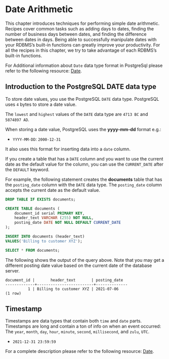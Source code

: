 # Date Arithmetic

This chapter introduces techniques for performing simple date arithmetic. Recipes cover common tasks such as adding days to dates, finding the number of business days between dates, and finding the difference between dates in days.
Being able to successfully manipulate dates with your RDBMS’s built-in functions can greatly improve your productivity. For all the recipes in this chapter, we try to take advantage of each RDBMS’s built-in functions.

For Additional information about `Date` data type format in PostgreSql please refer to the following resource: [Date](https://github.com/lpinzari/sql-psql-udy/blob/master/04_sql_aggregations/14_date_grouping.md).

## Introduction to the PostgreSQL DATE data type

To store date values, you use the PostgreSQL `DATE` data type. PostgreSQL uses `4` bytes to store a date value.

The `lowest` and `highest` values of the `DATE` data type are `4713 BC` and `5874897 AD`.

When storing a date value, PostgreSQL uses the  **yyyy-mm-dd** format e.g.:

- `YYYY-MM-DD`: `2000-12-31`

It also uses this format for inserting data into a `date` column.

If you create a table that has a `DATE` column and you want to use the current date as the default value for the column, you can use the `CURRENT_DATE` after the `DEFAULT` keyword.

For example, the following statement creates the **documents** table that has the `posting_date` column with the `DATE` data type. The `posting_date` column accepts the current date as the default value.

```SQL
DROP TABLE IF EXISTS documents;

CREATE TABLE documents (
	document_id serial PRIMARY KEY,
	header_text VARCHAR (255) NOT NULL,
	posting_date DATE NOT NULL DEFAULT CURRENT_DATE
);

INSERT INTO documents (header_text)
VALUES('Billing to customer XYZ');

SELECT * FROM documents;
```

The following shows the output of the query above. Note that you may get a different posting date value based on the current date of the database server.

```console
document_id |       header_text       | posting_date
-------------+-------------------------+--------------
          1 | Billing to customer XYZ | 2021-07-06
(1 row)
```


## Timestamp

Timestamps are data types that contain both `time` and `date` parts. Timestamps are long and contain a ton of info on when an event occurred: The `year`, `month`, `day`, `hour`, `minute`, `second`, `millisecond`, and `zulu`, `UTC`.


- `2021-12-31 23:59:59`

For a complete description please refer to the following resource: [Date](https://github.com/lpinzari/sql-psql-udy/blob/master/04_sql_aggregations/14_date_grouping.md).
